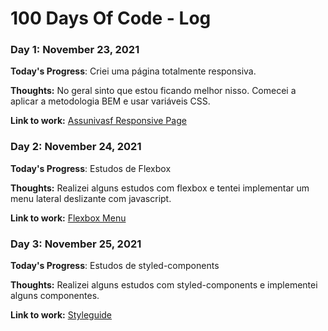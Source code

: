 # 100 Days Of Code - Log

### Day 1: November 23, 2021

**Today's Progress**: Criei uma página totalmente responsiva.

**Thoughts:** No geral sinto que estou ficando melhor nisso. Comecei a aplicar a metodologia BEM e usar variáveis CSS.

**Link to work:** [Assunivasf Responsive Page](https://github.com/leonardo-paixao/assunivasf-responsive-page)


### Day 2: November 24, 2021

**Today's Progress**: Estudos de Flexbox

**Thoughts:** Realizei alguns estudos com flexbox e tentei implementar um menu lateral deslizante com javascript.

**Link to work:** [Flexbox Menu](https://github.com/leonardo-paixao/flex-e-grid-main)


### Day 3: November 25, 2021

**Today's Progress**: Estudos de styled-components

**Thoughts:** Realizei alguns estudos com styled-components e implementei alguns componentes.

**Link to work:** [Styleguide](https://github.com/leonardo-paixao/styleguide-css)
